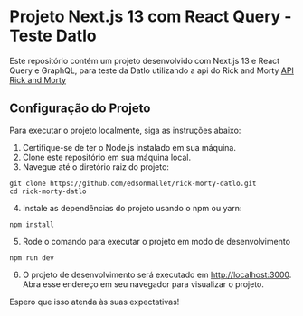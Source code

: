 # Projeto Next.js 13 com React Query - Teste Datlo

Este repositório contém um projeto desenvolvido com Next.js 13 e React Query e GraphQL, para teste da Datlo utilizando a api do Rick and Morty [API Rick and Morty](https://rickandmortyapi.com/)

## Configuração do Projeto

Para executar o projeto localmente, siga as instruções abaixo:

1. Certifique-se de ter o Node.js instalado em sua máquina.
2. Clone este repositório em sua máquina local.
3. Navegue até o diretório raiz do projeto:

```
git clone https://github.com/edsonmallet/rick-morty-datlo.git
cd rick-morty-datlo
```

4. Instale as dependências do projeto usando o npm ou yarn:

```
npm install
```

5. Rode o comando para executar o projeto em modo de desenvolvimento

```
npm run dev
```

6. O projeto de desenvolvimento será executado em [http://localhost:3000](http://localhost:3000). Abra esse endereço em seu navegador para visualizar o projeto.

Espero que isso atenda às suas expectativas!
